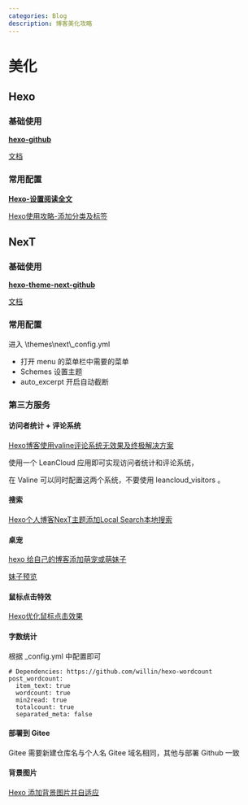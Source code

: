 ```yaml
---
categories: Blog
description: 博客美化攻略
---
```


# 美化

## Hexo

### 基础使用

[ **hexo-github**](https://github.com/hexojs/hexo)

[文档](https://hexo.io/zh-cn/docs/)

### 常用配置

[**Hexo-设置阅读全文**](https://www.jianshu.com/p/78c218f9d1e7)

[Hexo使用攻略-添加分类及标签](https://linlif.github.io/2017/05/27/Hexo使用攻略-添加分类及标签/)

## NexT

### 基础使用

[ **hexo-theme-next-github**](https://github.com/theme-next/hexo-theme-next)

[文档](http://theme-next.iissnan.com/getting-started.html)

### 常用配置

进入 \themes\next\\_config.yml

* 打开 menu 的菜单栏中需要的菜单
* Schemes 设置主题
* auto\_excerpt 开启自动截断

### 第三方服务

#### 访问者统计 + 评论系统

[Hexo博客使用valine评论系统无效果及终极解决方案](https://www.jianshu.com/p/f4658df66a15)

使用一个 LeanCloud 应用即可实现访问者统计和评论系统，

在 Valine 可以同时配置这两个系统，不要使用 leancloud\_visitors 。

#### 搜索

[Hexo个人博客NexT主题添加Local Search本地搜索](https://blog.csdn.net/mqdxiaoxiao/article/details/93257866)

#### 桌宠

[hexo 给自己的博客添加萌宠或萌妹子](https://www.jianshu.com/p/c59a15d90759)

[妹子预览](https://huaji8.top/post/live2d-plugin-2.0/)

#### 鼠标点击特效

[Hexo优化鼠标点击效果](http://blog.duanzy.xyz/2019/01/18/HexoBetter/#more)

#### 字数统计

根据 \_config.yml 中配置即可

```text
# Dependencies: https://github.com/willin/hexo-wordcount
post_wordcount:
  item_text: true
  wordcount: true
  min2read: true
  totalcount: true
  separated_meta: false
```

#### 部署到 Gitee

Gitee 需要新建仓库名与个人名 Gitee 域名相同，其他与部署 Github 一致

#### 背景图片

[Hexo 添加背景图片并自适应](https://vonsdite.github.io/posts/c08e78b.html)

